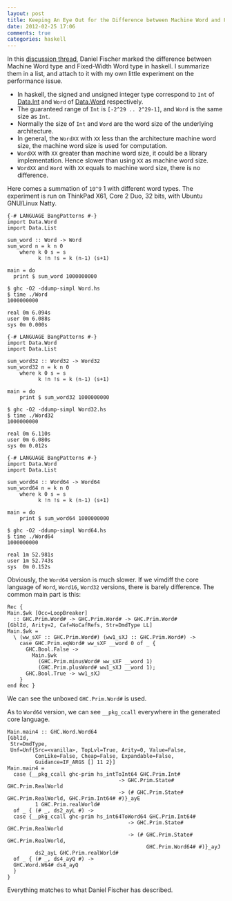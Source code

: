 ```yaml
---
layout: post
title: Keeping An Eye Out for the Difference between Machine Word and Fixed Word in Haskell
date: 2012-02-25 17:06
comments: true
categories: haskell 
---
```


In this [discussion thread](http://stackoverflow.com/questions/8963942/using-low-bitsize-integral-types-like-int8-and-what-they-are-for), Daniel Fischer marked the difference between Machine Word type and Fixed-Width Word type in haskell.
I summarize them in a list, and attach to it with my own little experiment on the performance issue.

* In haskell, the signed and unsigned integer type correspond to `Int` of [Data.Int](http://hackage.haskell.org/packages/archive/base/4.2.0.0/doc/html/Data-Int.html) and `Word` of [Data.Word](http://www.haskell.org/ghc/docs/latest/html/libraries/base/Data-Word.html) respectively.
* The guaranteed range of `Int` is `[-2^29 .. 2^29-1]`, and `Word` is the same size as `Int`.
* Normally the size of `Int` and `Word` are the word size of the underlying architecture.
* In general, the `WordXX` with `XX` less than the architecture machine word size, the machine word size is used for computation.
* `WordXX` with `XX` greater than machine word size, it could be a library implementation. Hence slower than using `XX` as machine word size.
* `WordXX` and `Word` with `XX` equals to machine word size, there is no difference.

Here comes a summation of `10^9` 1 with different word types.
The experiment is run on ThinkPad X61, Core 2 Duo, 32 bits, with Ubuntu GNU/Linux Natty.

```
{-# LANGUAGE BangPatterns #-}
import Data.Word
import Data.List

sum_word :: Word -> Word
sum_word n = k n 0
    where k 0 s = s
          k !n !s = k (n-1) (s+1)

main = do
  print $ sum_word 1000000000
```

```
$ ghc -O2 -ddump-simpl Word.hs
$ time ./Word
1000000000

real 0m 6.094s
user 0m 6.088s
sys 0m 0.000s
```

```
{-# LANGUAGE BangPatterns #-}
import Data.Word
import Data.List

sum_word32 :: Word32 -> Word32
sum_word32 n = k n 0
    where k 0 s = s
          k !n !s = k (n-1) (s+1)

main = do
    print $ sum_word32 1000000000
```

```
$ ghc -O2 -ddump-simpl Word32.hs
$ time ./Word32
1000000000

real 0m 6.110s
user 0m 6.080s
sys 0m 0.012s
```

```
{-# LANGUAGE BangPatterns #-}
import Data.Word
import Data.List

sum_word64 :: Word64 -> Word64
sum_word64 n = k n 0
    where k 0 s = s
          k !n !s = k (n-1) (s+1)

main = do
    print $ sum_word64 1000000000
```


```
$ ghc -O2 -ddump-simpl Word64.hs
$ time ./Word64
1000000000

real 1m 52.981s
user 1m 52.743s
sys  0m 0.152s
```

Obviously, the `Word64` version is much slower.
If we vimdiff the core language of `Word`, `Word16`, `Word32` versions, there is barely difference.
The common main part is this:
```
Rec {
Main.$wk [Occ=LoopBreaker]
  :: GHC.Prim.Word# -> GHC.Prim.Word# -> GHC.Prim.Word#
[GblId, Arity=2, Caf=NoCafRefs, Str=DmdType LL]
Main.$wk =
  \ (ww_sXF :: GHC.Prim.Word#) (ww1_sXJ :: GHC.Prim.Word#) ->
    case GHC.Prim.eqWord# ww_sXF __word 0 of _ {
      GHC.Bool.False ->
        Main.$wk
          (GHC.Prim.minusWord# ww_sXF __word 1)
          (GHC.Prim.plusWord# ww1_sXJ __word 1);
      GHC.Bool.True -> ww1_sXJ
    }
end Rec }
```
We can see the unboxed `GHC.Prim.Word#` is used.

As to `Word64` version, we can see `__pkg_ccall` everywhere in the generated core language.
```
Main.main4 :: GHC.Word.Word64
[GblId,
 Str=DmdType,
 Unf=Unf{Src=<vanilla>, TopLvl=True, Arity=0, Value=False,
         ConLike=False, Cheap=False, Expandable=False,
         Guidance=IF_ARGS [] 11 2}]
Main.main4 =
  case {__pkg_ccall ghc-prim hs_intToInt64 GHC.Prim.Int#
                                    -> GHC.Prim.State# GHC.Prim.RealWorld
                                    -> (# GHC.Prim.State# GHC.Prim.RealWorld, GHC.Prim.Int64# #)}_ayE
         1 GHC.Prim.realWorld#
  of _ { (# _, ds2_ayL #) ->
  case {__pkg_ccall ghc-prim hs_int64ToWord64 GHC.Prim.Int64#
                                       -> GHC.Prim.State# GHC.Prim.RealWorld
                                       -> (# GHC.Prim.State# GHC.Prim.RealWorld,
                                             GHC.Prim.Word64# #)}_ayJ
         ds2_ayL GHC.Prim.realWorld#
  of _ { (# _, ds4_ayQ #) ->
  GHC.Word.W64# ds4_ayQ
  }
}
```

Everything matches to what Daniel Fischer has described.

